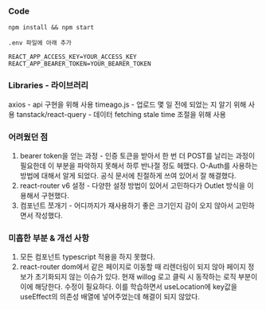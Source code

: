 ### Code
`npm install && npm start`

`.env 파일에 아래 추가`
```
REACT_APP_ACCESS_KEY=YOUR_ACCESS_KEY
REACT_APP_BEARER_TOKEN=YOUR_BEARER_TOKEN
```


### Libraries - 라이브러리

axios - api 구현을 위해 사용
timeago.js - 업로드 몇 일 전에 되었는 지 알기 위해 사용
tanstack/react-query - 데이터 fetching stale time 조절을 위해 사용


### 어려웠던 점
1. bearer token을 얻는 과정 - 인증 토큰을 받아서 한 번 더 POST를 날리는 과정이 필요한데 이 부분을 파악하지 못해서 하루 반나절 정도 헤맸다. O-Auth를 사용하는 방법에 대해서 알게 되었다. 공식 문서에 친절하게 쓰여 있어서 잘 해결했다.
2. react-router v6 설정 - 다양한 설정 방법이 있어서 고민하다가 Outlet 방식을 이용해서 구현했다.
3. 컴포넌트 쪼개기 - 어디까지가 재사용하기 좋은 크기인지 감이 오지 않아서 고민하면서 작성했다.


### 미흡한 부분 & 개선 사항
1. 모든 컴포넌트 typescript 적용을 하지 못했다.
2. react-router dom에서 같은 페이지로 이동할 때 리렌더링이 되지 않아 페이지 정보가 초기화되지 않는 이슈가 있다. 현재 willog 로고 클릭 시 동작하는 로직 부분이 이에 해당한다. 수정이 필요하다. 이를 학습하면서 useLocation에 key값을 useEffect의 의존성 배열에 넣어주었는데 해결이 되지 않았다.